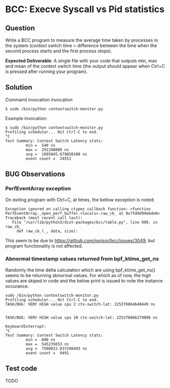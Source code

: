 # BCC: Execve Syscall vs Pid statistics

## Question
Write a BCC program to measure the average time taken by processes in the system (context switch time = difference between the time when the second process starts and the first process stops).

**Expected Deliverable**: A single file with your code that outputs min, max and mean of the context switch
time (the output should appear when Ctrl+C is pressed after running your program).

## Solution

Command invocation invocation
```shellscript
$ sudo /bin/python contextswitch-monitor.py
```

Example invocation:
```shellscript
$ sudo /bin/python contextswitch-monitor.py
Profiling scheduler... Hit Ctrl-C to end.
^C
Test Summary: Context Switch Latency stats: 
         min =  540 ns 
         max =  291290009 ns 
         avg =  1095045.679850108 ns 
         event count =  24551
```

## BUG Observations

### PerfEventArray exception

On exiting program with Ctrl+C, at times, the bellow exception is noted:

```
Exception ignored on calling ctypes callback function: <function PerfEventArray._open_perf_buffer.<locals>.raw_cb_ at 0x7fd0d99e6de0>
Traceback (most recent call last):
   File "/usr/lib/python3/dist-packages/bcc/table.py", line 980, in raw_cb_
     def raw_cb_(_, data, size):
```
This seem to be due to https://github.com/iovisor/bcc/issues/3049, but program functionality is not affected.

### Abnormal timestamp values returned from bpf_ktime_get_ns

Randomly the time delta calculation which are using bpf_ktime_get_ns() seems to be returning abnormal values. For which as of now, the high values are skiped in code and the below print is issued to note the instance occurance.

```
sudo /bin/python contextswitch-monitor.py
Profiling scheduler... Hit Ctrl-C to end.
TASK/BUG: VERY HIGH value cpu 2 ctx-switch-lat: 225376064640449 ns


TASK/BUG: VERY HIGH value cpu 10 ctx-switch-lat: 225376066279896 ns

KeyboardInterrupt: 
^C
Test Summary: Context Switch Latency stats: 
         min =  600 ns 
         max =  545235653 ns 
         avg =  7500022.037298493 ns 
         event count =  9491
```

## Test code

TODO
